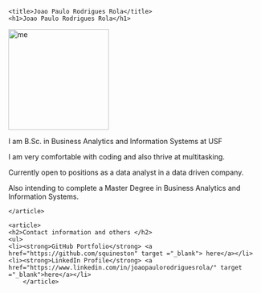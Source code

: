<!DOCTYPE html>
<html lang="en">

<head>
	<meta charset="utf-8">
	<meta name="viewport" content="width-device-width, initial-scale=1.0">
	<meta name="description" content="resume website">
	<meta name="author" content="my_name">
	
	<title>Joao Paulo Rodrigues Rola</title>
	<h1>Joao Paulo Rodrigues Rola</h1>
</head>

<body>
	<section>
	<article>
	<img src="https://media-exp1.licdn.com/dms/image/C4E03AQH2TNGNym855w/profile-displayphoto-shrink_200_200/0/1593778273550?e=1675900800&v=beta&t=DwISrvqvkWjfVMatg33ehEjVOAdBO9IiYkOVkV_0Ohc" alt="me" style="width:200px;height:200px;">
	<p>I am B.Sc. in Business Analytics and Information Systems 
           at USF</p>
	<p>I am very comfortable with coding and also thrive at multitasking.</p>
	<p>Currently open to positions as a data analyst in a data driven company.</p>
	<p>Also intending to complete a Master Degree in Business Analytics and Information Systems.</p>

	</article>

	<article>
	<h2>Contact information and others </h2>
	<ul>
	<li><strong>GitHub Portfolio</strong> <a href="https://github.com/squineston" target ="_blank"> here</a></li>
	<li><strong>LinkedIn Profile</strong> <a href="https://www.linkedin.com/in/joaopaulorodriguesrola/" target ="_blank">here</a></li>
        </article>
</body>
